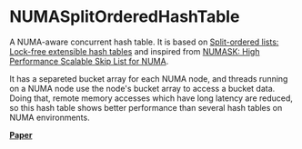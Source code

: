 # NUMASplitOrderedHashTable
A NUMA-aware concurrent hash table. It is based on [Split-ordered lists: Lock-free extensible hash tables](https://dl.acm.org/doi/abs/10.1145/1147954.1147958) and inspired from [NUMASK: High Performance Scalable Skip List for NUMA](https://drops.dagstuhl.de/opus/volltexte/2018/9807/).

It has a separeted bucket array for each NUMA node, and threads running on a NUMA node use the node's bucket array to access a bucket data. Doing that, remote memory accesses which have long latency are reduced, so this hash table shows better performance than several hash tables on NUMA environments.

[**Paper**](https://www.dbpia.co.kr/journal/articleDetail?nodeId=NODE10477320)
